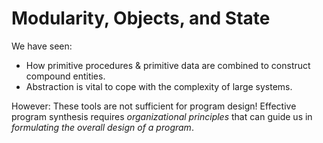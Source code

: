 # Modularity, Objects, and State

We have seen:
- How primitive procedures & primitive data are combined to construct compound entities.
- Abstraction is vital to cope with the complexity of large systems.

However: These tools are not sufficient for program design! Effective program synthesis requires *organizational principles* that can guide us in *formulating the overall design of a program*.
